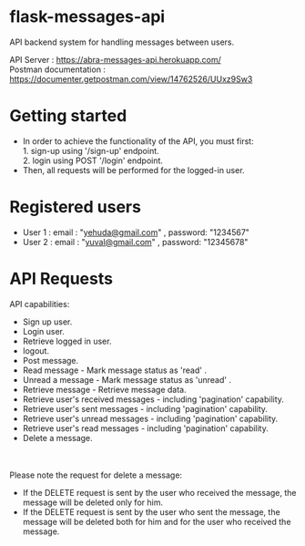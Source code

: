 # flask-messages-api

API backend system for handling messages between users.

API Server : https://abra-messages-api.herokuapp.com/ <br>
Postman documentation : https://documenter.getpostman.com/view/14762526/UUxz9Sw3

# Getting started

- In order to achieve the functionality of the API, you must first:
  <br>1. sign-up using '/sign-up' endpoint.
  <br>2. login using POST '/login' endpoint.
- Then, all requests will be performed for the logged-in user.

# Registered users

- User 1 : email : "yehuda@gmail.com" , password: "1234567"
- User 2 : email : "yuval@gmail.com" , password: "12345678"

# API Requests

API capabilities:

- Sign up user.
- Login user.
- Retrieve logged in user.
- logout.
- Post message.
- Read message - Mark message status as 'read' .
- Unread a message - Mark message status as 'unread' .
- Retrieve message - Retrieve message data.
- Retrieve user's received messages - including 'pagination' capability.
- Retrieve user's sent messages - including 'pagination' capability.
- Retrieve user's unread messages - including 'pagination' capability.
- Retrieve user's read messages - including 'pagination' capability.
- Delete a message.

<br><br> Please note the request for delete a message:<br>

- If the DELETE request is sent by the user who received the message, the message will be deleted only for him.<br>
- If the DELETE request is sent by the user who sent the message, the message will be deleted both for him and for the
  user who received the message.
